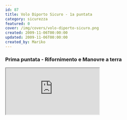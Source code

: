 ```yaml
---
id: 87
title: Volo Diporto Sicuro - 1a puntata
category: sicurezza
featured: 0
cover: /img/covers/volo-diporto-sicuro.png
created: 2009-11-06T00:00:00
updated: 2009-11-06T00:00:00
created_by: Mariko
---
```


### Prima puntata - Rifornimento e Manovre a terra

<iframe src="https://www.youtube.com/embed/lk6bVKR_JXE/?controls=1" allow="fullscreen"></iframe>
